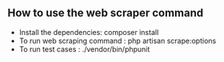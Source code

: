 ## How to use the web scraper command

- Install the dependencies: composer install
- To run web scraping command : php artisan scrape:options
- To run test cases : ./vendor/bin/phpunit